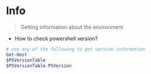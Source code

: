 # Info
> Getting information about the environment

- How to check powershell version?

```powershell
# use any of the following to get version information
Get-Host
$PSVersionTable
$PSVersionTable.PSVersion
```



